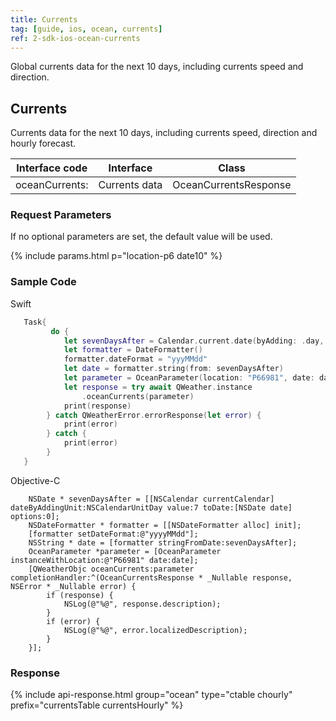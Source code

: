 ```yaml
---
title: Currents
tag: [guide, ios, ocean, currents]
ref: 2-sdk-ios-ocean-currents
---
```


Global currents data for the next 10 days, including currents speed and direction.

## Currents

Currents data for the next 10 days, including currents speed, direction and hourly forecast.

| Interface code             | Interface     | Class             |
| --------------------------- | ---- | ------------------ |
| oceanCurrents: | Currents data | OceanCurrentsResponse |

### Request Parameters

If no optional parameters are set, the default value will be used.

{% include params.html p="location-p6 date10" %}

### Sample Code

Swift

```swift
   Task{
         do {
            let sevenDaysAfter = Calendar.current.date(byAdding: .day, value: 7, to: Date())!
            let formatter = DateFormatter()
            formatter.dateFormat = "yyyMMdd"
            let date = formatter.string(from: sevenDaysAfter)
            let parameter = OceanParameter(location: "P66981", date: date)
            let response = try await QWeather.instance
                .oceanCurrents(parameter)
            print(response)
        } catch QWeatherError.errorResponse(let error) {
            print(error)
        } catch {
            print(error)
        }
   }
```

Objective-C

```objc
    NSDate * sevenDaysAfter = [[NSCalendar currentCalendar] dateByAddingUnit:NSCalendarUnitDay value:7 toDate:[NSDate date] options:0];
    NSDateFormatter * formatter = [[NSDateFormatter alloc] init];
    [formatter setDateFormat:@"yyyyMMdd"];
    NSString * date = [formatter stringFromDate:sevenDaysAfter];
    OceanParameter *parameter = [OceanParameter instanceWithLocation:@"P66981" date:date];
    [QWeatherObjc oceanCurrents:parameter completionHandler:^(OceanCurrentsResponse * _Nullable response, NSError * _Nullable error) {
        if (response) {
            NSLog(@"%@", response.description);
        }
        if (error) {
            NSLog(@"%@", error.localizedDescription);
        }
    }];
```

### Response

{% include api-response.html group="ocean" type="ctable chourly" prefix="currentsTable currentsHourly" %}

